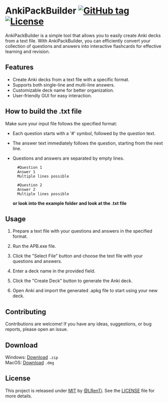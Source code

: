 # AnkiPackBuilder       [![GitHub tag](https://img.shields.io/github/tag/LRenTi/AnkiPackBuilder?include_prereleases=&sort=semver)](https://github.com/LRenTi/AnkiPackBuilder/releases/) [![License](https://img.shields.io/badge/License-MIT-blue)](#license)


AnkiPackBuilder is a simple tool that allows you to easily create Anki decks from a text file. With AnkiPackBuilder, you can efficiently convert your collection of questions and answers into interactive flashcards for effective learning and revision.

## Features

- Create Anki decks from a text file with a specific format.
- Supports both single-line and multi-line answers.
- Customizable deck name for better organization.
- User-friendly GUI for easy interaction.

## How to build the .txt file

Make sure your input file follows the specified format:
- Each question starts with a '#' symbol, followed by the question text.
- The answer text immediately follows the question, starting from the next line.
- Questions and answers are separated by empty lines.

        #Question 1
        Answer 1
        Multiple lines possible

        #Question 2
        Answer 2
        Multiple lines possible

    **or look into the example folder and look at the .txt file**<br>
  

## Usage

1. Prepare a text file with your questions and answers in the specified format.

2. Run the APB.exe file.

3. Click the "Select File" button and choose the text file with your questions and answers.

4. Enter a deck name in the provided field.

5. Click the "Create Deck" button to generate the Anki deck.

6. Open Anki and import the generated .apkg file to start using your new deck.

## Contributing

Contributions are welcome! If you have any ideas, suggestions, or bug reports, please open an issue.

## Download

Windows: [Download](https://github.com/LRenTi/AnkiPackBuilder/releases/latest) `.zip`<br>
MacOS: [Download](https://github.com/LRenTi/AnkiPackBuilder/releases/latest) `.dmg`
## License

This project is released under [MIT](/LICENSE.md) by [@LRenTi](https://github.com/LRenTi). See the [LICENSE](LICENSE.md) file for more details.
